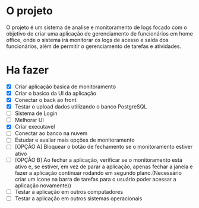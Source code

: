 ﻿# O projeto
O projeto é um sistema de analise e monitoramento de logs focado com o objetivo de criar uma aplicação de gerenciamento de funcionários em home office, onde o sistema irá monitorar os logs de acesso e saída dos funcionários, além de permitir o gerenciamento de tarefas e atividades.

# Ha fazer
- [x] Criar aplicação basica de monitoramento
- [x] Criar o basico da UI da aplicação
- [x] Conectar o back ao front
- [x] Testar o upload dados utilizando o banco PostgreSQL
- [ ] Sistema de Login
- [ ] Melhorar UI
- [x] Criar executavel <!-- C:source\repos\TCC_WPF\TCC_WPF\bin\Release\net8.0-windows -->
- [ ] Conectar ao banco na nuvem
- [ ] Estudar e avaliar mais opções de monitoramento
- [ ] [OPÇÃO A] Bloquear o botão de fechamento se o monitoramento estiver ativo
- [ ] [OPÇÃO B] Ao fechar a aplicação, verificar se o monitoramento está ativo e, se estiver, em vez de parar a aplicação, apenas fechar a janela e fazer a aplicação continuar rodando em segundo plano.(Necessário criar um icone na barra de tarefas para o usuário poder acessar a aplicação novamente))
- [ ] Testar a aplicação em outros computadores
- [ ] Testar a aplicação em outros sistemas operacionais